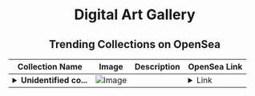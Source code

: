 <div align="center">

# Digital Art Gallery

## Trending Collections on OpenSea

| Collection Name                       | Image                                                                                     | Description                       | OpenSea Link                                                                                          |
|---------------------------------------|-------------------------------------------------------------------------------------------|-----------------------------------|--------------------------------------------------------------------------------------------------------|
| **<details><summary>Unidentified co...</summary>Unidentified contract 891605d0-af58-4f8e-bdff-bfdc5c842114</details>** | ![Image](https://i.seadn.io/s/raw/files/a837708742ad8afcb35eb60ba787976d.jpg?w=500&auto=format?w=200&auto=format) |  | <details><summary>Link</summary>[Unidentified contract 891605d0-af58-4f8e-bdff-bfdc5c842114](https://opensea.io/collection/unidentified-contract-891605d0-af58-4f8e-bdff-bfdc)</details> |

</div>